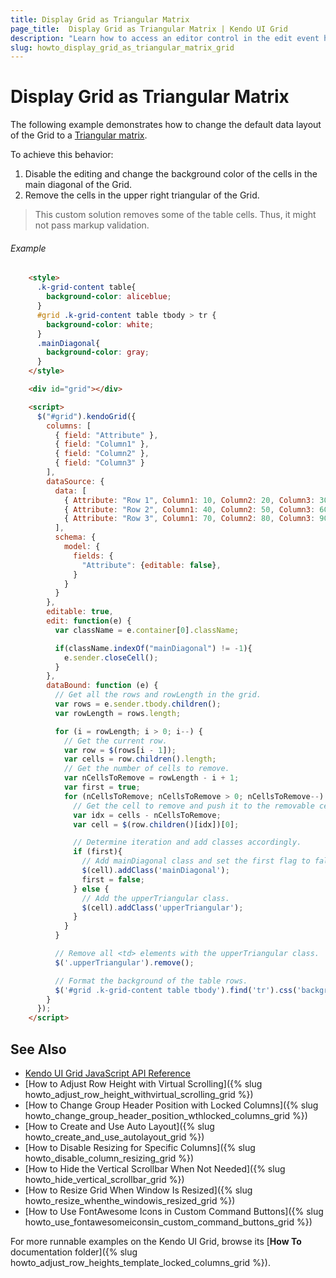 ```yaml
---
title: Display Grid as Triangular Matrix
page_title:  Display Grid as Triangular Matrix | Kendo UI Grid
description: "Learn how to access an editor control in the edit event handler of the Kendo UI Grid widget."
slug: howto_display_grid_as_triangular_matrix_grid
---
```


# Display Grid as Triangular Matrix

The following example demonstrates how to change the default data layout of the Grid to a [Triangular matrix](https://en.wikipedia.org/wiki/Triangular_matrix).

To achieve this behavior:

1. Disable the editing and change the background color of the cells in the main diagonal of the Grid.
1. Remove the cells in the upper right triangular of the Grid.

> This custom solution removes some of the table cells. Thus, it might not pass markup validation. 

###### Example

```html
	<style>
      .k-grid-content table{
        background-color: aliceblue;
      }
      #grid .k-grid-content table tbody > tr {
        background-color: white;
      }
      .mainDiagonal{
        background-color: gray;
      }
    </style>

    <div id="grid"></div>

    <script>
      $("#grid").kendoGrid({
        columns: [
          { field: "Attribute" },
          { field: "Column1" },
          { field: "Column2" },
          { field: "Column3" }
        ],
        dataSource: {
          data: [
            { Attribute: "Row 1", Column1: 10, Column2: 20, Column3: 30},
            { Attribute: "Row 2", Column1: 40, Column2: 50, Column3: 60},
            { Attribute: "Row 3", Column1: 70, Column2: 80, Column3: 90 }
          ],
          schema: {
            model: {
              fields: {
                "Attribute": {editable: false},
              }
            }
          }
        },
        editable: true,
        edit: function(e) {
          var className = e.container[0].className;

          if(className.indexOf("mainDiagonal") != -1){
            e.sender.closeCell();
          }
        },
        dataBound: function (e) {
          // Get all the rows and rowLength in the grid.
          var rows = e.sender.tbody.children();
          var rowLength = rows.length;

          for (i = rowLength; i > 0; i--) {
            // Get the current row.
            var row = $(rows[i - 1]);
            var cells = row.children().length;
            // Get the number of cells to remove.
            var nCellsToRemove = rowLength - i + 1;
            var first = true;
            for (nCellsToRemove; nCellsToRemove > 0; nCellsToRemove--) {
              // Get the cell to remove and push it to the removable cells array.
              var idx = cells - nCellsToRemove; 
              var cell = $(row.children()[idx])[0];

              // Determine iteration and add classes accordingly.
              if (first){
                // Add mainDiagonal class and set the first flag to false.
                $(cell).addClass('mainDiagonal');
                first = false;
              } else {
                // Add the upperTriangular class.
                $(cell).addClass('upperTriangular');
              }
            }
          }

          // Remove all <td> elements with the upperTriangular class.
          $('.upperTriangular').remove();

          // Format the background of the table rows.
          $('#grid .k-grid-content table tbody').find('tr').css('background-color','white');
        }
      });
    </script>
```

## See Also

* [Kendo UI Grid JavaScript API Reference](/api/javascript/ui/grid)
* [How to Adjust Row Height with Virtual Scrolling]({% slug howto_adjust_row_height_withvirtual_scrolling_grid %})
* [How to Change Group Header Position with Locked Columns]({% slug howto_change_group_header_position_wthlocked_columns_grid %})
* [How to Create and Use Auto Layout]({% slug howto_create_and_use_autolayout_grid %})
* [How to Disable Resizing for Specific Columns]({% slug howto_disable_column_resizing_grid %})
* [How to Hide the Vertical Scrollbar When Not Needed]({% slug howto_hide_vertical_scrollbar_grid %})
* [How to Resize Grid When Window Is Resized]({% slug howto_resize_whenthe_windowis_resized_grid %})
* [How to Use FontAwesome Icons in Custom Command Buttons]({% slug howto_use_fontawesomeiconsin_custom_command_buttons_grid %})

For more runnable examples on the Kendo UI Grid, browse its [**How To** documentation folder]({% slug howto_adjust_row_heights_template_locked_columns_grid %}).
